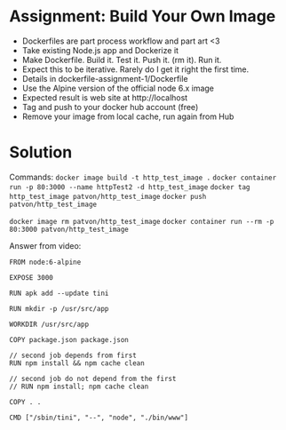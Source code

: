 # Assignment: Build Your Own Image

- Dockerfiles are part process workflow and part art <3
- Take existing Node.js app and Dockerize it
- Make Dockerfile. Build it. Test it. Push it. (rm it). Run it.
- Expect this to be iterative. Rarely do I get it right the first time.
- Details in dockerfile-assignment-1/Dockerfile
- Use the Alpine version of the official node 6.x image
- Expected result is web site at http://localhost
- Tag and push to your docker hub account (free)
- Remove your image from local cache, run again from Hub

# Solution

Commands:
`docker image build -t http_test_image .`
`docker container run -p 80:3000 --name httpTest2 -d http_test_image`
`docker tag http_test_image patvon/http_test_image`
`docker push patvon/http_test_image`

`docker image rm patvon/http_test_image`
`docker container run --rm -p 80:3000 patvon/http_test_image`

Answer from video:

```
FROM node:6-alpine

EXPOSE 3000

RUN apk add --update tini

RUN mkdir -p /usr/src/app

WORKDIR /usr/src/app

COPY package.json package.json

// second job depends from first
RUN npm install && npm cache clean

// second job do not depend from the first
// RUN npm install; npm cache clean

COPY . .

CMD ["/sbin/tini", "--", "node", "./bin/www"]

```

